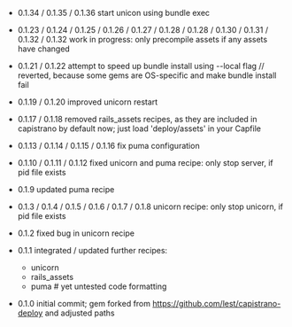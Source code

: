 - 0.1.34 / 0.1.35 / 0.1.36
  start unicon using bundle exec

- 0.1.23 / 0.1.24 / 0.1.25 / 0.1.26 / 0.1.27 / 0.1.28 / 0.1.28 / 0.1.30 / 0.1.31 / 0.1.32 / 0.1.32
  work in progress: only precompile assets if any assets have changed

- 0.1.21 / 0.1.22
  attempt to speed up bundle install using --local flag // reverted, because some gems are OS-specific and make bundle install fail

- 0.1.19 / 0.1.20
  improved unicorn restart

- 0.1.17 / 0.1.18
  removed rails_assets recipes, as they are included in capistrano by default now; just load 'deploy/assets' in your Capfile

- 0.1.13 / 0.1.14 / 0.1.15 / 0.1.16
  fix puma configuration

- 0.1.10 / 0.1.11 / 0.1.12
  fixed unicorn and puma recipe: only stop server, if pid file exists

- 0.1.9
  updated puma recipe

- 0.1.3 / 0.1.4 / 0.1.5 / 0.1.6  / 0.1.7 / 0.1.8
  unicorn recipe: only stop unicorn, if pid file exists

- 0.1.2
  fixed bug in unicorn recipe

- 0.1.1
  integrated / updated further recipes:
  - unicorn
  - rails_assets
  - puma # yet untested
  code formatting

- 0.1.0
  initial commit;
  gem forked from https://github.com/lest/capistrano-deploy and adjusted paths